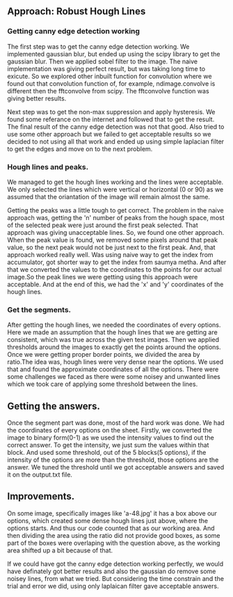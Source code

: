 ## Approach: Robust Hough Lines

### Getting canny edge detection working
The first step was to get the canny edge detection working. We implemented gaussian blur, but ended up using the scipy library to get the gaussian blur. Then we applied sobel filter to the image. The naive implementation was giving perfect result, but was taking long time to exicute. So we explored other inbuilt function for convolution where we found out that convolution function of, for example, ndimage.convolve is different then the fftconvolve from scipy. The fftconvolve function was giving better results.

Next step was to get the non-max suppression and apply hysteresis. We found some referance on the internet and followed that to get the result. The final result of the canny edge detection was not that good. Also tried to use some other approach but we failed to get acceptable results so we decided to not using all that work and ended up using simple laplacian filter to get the edges and move on to the next problem.

### Hough lines and peaks.

We managed to get the hough lines working and the lines were acceptable. We only selected the lines which were vertical or horizontal (0 or 90) as we assumed that the oriantation of the image will remain almost the same. 

Getting the peaks was a little tough to get correct. The problem in the naive approach was, getting the 'n' number of peaks from the hough space, most of the selected peak were just around the first peak selected. That approach was giving unacceptable lines. So, we found one other approach. When the peak value is found, we removed some pixels around that peak value, so the next peak would not be just next to the first peak. And, that approach worked really well. Was using naive way to get the index from accumulator, got shorter way to get the index from saumya metha. And after that we converted the values to the coordinates to the points for our actual image.So the peak lines we were getting using this approach were acceptable. And at the end of this, we had the 'x' and 'y' coordinates of the hough lines.


### Get the segments.

After getting the hough lines, we needed the coordinates of every options. Here we made an assumption that the hough lines that we are getting are consistent, which was true across the given test images. Then we applied thresholds around the images to exactly get the points around the options. Once we were getting proper border points, we divided the area by ratio.The idea was, hough lines were very dense near the options. We used that and found the approximate coordinates of all the options. There were some challenges we faced as there were some noisey and unwanted lines which we took care of applying some threshold between the lines. 

## Getting the answers.
Once the segment part was done, most of the hard work was done. We had the coordinates of every options on the sheet. Firstly, we converted the image to binary form(0-1) as we used the intensity values to find out the correct answer. To get the intensity, we just sum the values within that block. And used some threshold, out of the 5 blocks(5 options), if the intensity of the options are more than the threshold, those options are the answer. We tuned the threshold until we got acceptable answers and saved it on the output.txt file.

## Improvements.

On some image, specifically images like 'a-48.jpg' it has a box above our options, which created some dense hough lines just above, where the options starts. And thus our code counted that as our working area. And then dividing the area using the ratio did not provide good boxes, as some part of the boxes were overlaping with the question above, as the working area shifted up a bit because of that.

If we could have got the canny edge detection working perfectly, we would have definately got better results and also the gaussian do remove some noisey lines, from what we tried. But considering the time constrain and the trial and error we did, using only laplaican filter gave acceptable answers.
